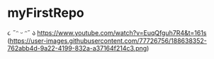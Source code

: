 # myFirstRepo
૮ ˶ᵔ ᵕ ᵔ˶ ა 
https://www.youtube.com/watch?v=EuqQfguh7R4&t=161s
(https://user-images.githubusercontent.com/77726756/188638352-762abb4d-9a22-4199-832a-a37164f214c3.png)
